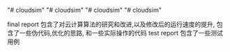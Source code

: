 "# cloudsim" 
"# cloudsim" 
"# cloudsim" 
"# cloudsim" 

final report 包含了对云计算算法的研究和改进,以及修改后的运行速度的提升, 包含了一些伪代码,优化的思路, 和一些实际操作的代码
test report 包含了一些测试用例
